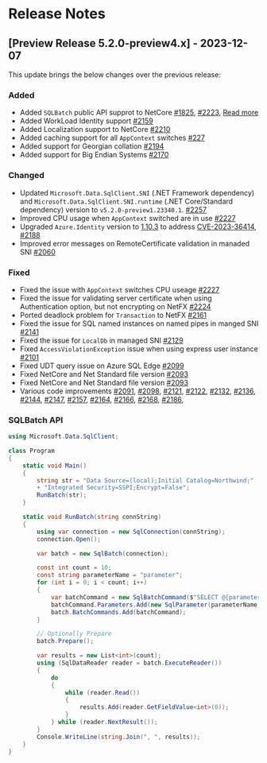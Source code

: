 # Release Notes

## [Preview Release 5.2.0-preview4.x] - 2023-12-07

This update brings the below changes over the previous release:

### Added

- Added `SQLBatch` public API supprot to NetCore [#1825](https://github.com/dotnet/SqlClient/pull/1825), [#2223](https://github.com/dotnet/SqlClient/pull/2223), [Read more](#sqlbatch-api)
- Added WorkLoad Identity support [#2159](https://github.com/dotnet/SqlClient/pull/1825)
- Added Localization support to NetCore [#2210](https://github.com/dotnet/SqlClient/pull/2110)
- Added caching support for all `AppContext` switches [#227](https://github.com/dotnet/SqlClient/pull/2227)
- Added support for Georgian collation [#2194](https://github.com/dotnet/SqlClient/pull/2194)
- Added support for Big Endian Systems [#2170](https://github.com/dotnet/SqlClient/pull/2170)

### Changed

- Updated `Microsoft.Data.SqlClient.SNI` (.NET Framework dependency) and `Microsoft.Data.SqlClient.SNI.runtime` (.NET Core/Standard dependency) version to `v5.2.0-preview1.23340.1`. [#2257](https://github.com/dotnet/SqlClient/pull/2257)
- Improved CPU usage when `AppContext` switched are in use [#2227](https://github.com/dotnet/SqlClient/pull/2227)
- Upgraded `Azure.Identity` version to [1.10.3](https://www.nuget.org/packages/Azure.Identity/1.10.3) to address [ CVE-2023-36414](https://github.com/advisories/GHSA-5mfx-4wcx-rv27), [#2188](https://github.com/dotnet/SqlClient/pull/2188)
- Improved error messages on RemoteCertificate validation in manaded SNI [#2060](https://github.com/dotnet/SqlClient/pull/2060)


### Fixed

- Fixed the issue with `AppContext` switches CPU useage [#2227](https://github.com/dotnet/SqlClient/pull/2227)
- Fixed the issue for validating server certificate when using Authentication option, but not encrypting on NetFX [#2224](https://github.com/dotnet/SqlClient/pull/2224)
- Ported  deadlock problem for `Transaction` to NetFX [#2161](https://github.com/dotnet/SqlClient/pull/2161)
- Fixed the issue for SQL named instances on named pipes in manged SNI [#2141](https://github.com/dotnet/SqlClient/pull/2142)
- Fixed the issue for `LocalDb` in managed SNI [#2129](https://github.com/dotnet/SqlClient/pull/2129)
- Fixed `AccessViolationException` issue when using express user instance [#2101](https://github.com/dotnet/SqlClient/pull/2101)
- Fixed UDT query issue on Azure SQL Edge [#2099](https://github.com/dotnet/SqlClient/pull/2099)
- Fixed NetCore and Net Standard file version [#2093](https://github.com/dotnet/SqlClient/pull/2093)
- Fixed NetCore and Net Standard file version [#2093](https://github.com/dotnet/SqlClient/pull/2093)
- Various code improvements [#2091](https://github.com/dotnet/SqlClient/pull/2091), [#2098](https://github.com/dotnet/SqlClient/pull/2098), [#2121](https://github.com/dotnet/SqlClient/pull/2121), [#2122](https://github.com/dotnet/SqlClient/pull/2122), [#2132](https://github.com/dotnet/SqlClient/pull/2132), [#2136](https://github.com/dotnet/SqlClient/pull/2136), [#2144](https://github.com/dotnet/SqlClient/pull/2144), [#2147](https://github.com/dotnet/SqlClient/pull/2147), [#2157](https://github.com/dotnet/SqlClient/pull/2157), [#2164](https://github.com/dotnet/SqlClient/pull/2164), [#2166](https://github.com/dotnet/SqlClient/pull/2166), [#2168](https://github.com/dotnet/SqlClient/pull/2168), [#2186](https://github.com/dotnet/SqlClient/pull/2186),

### SQLBatch API

```csharp
using Microsoft.Data.SqlClient;

class Program
{
    static void Main()
    {
        string str = "Data Source=(local);Initial Catalog=Northwind;"
        + "Integrated Security=SSPI;Encrypt=False";
        RunBatch(str);
    }

    static void RunBatch(string connString)
    {
        using var connection = new SqlConnection(connString);
        connection.Open();

        var batch = new SqlBatch(connection);

        const int count = 10;
        const string parameterName = "parameter";
        for (int i = 0; i < count; i++)
        {
            var batchCommand = new SqlBatchCommand($"SELECT @{parameterName} as value");
            batchCommand.Parameters.Add(new SqlParameter(parameterName, i));
            batch.BatchCommands.Add(batchCommand);
        }

        // Optionally Prepare
        batch.Prepare();

        var results = new List<int>(count);
        using (SqlDataReader reader = batch.ExecuteReader())
        {
            do
            {
                while (reader.Read())
                {
                    results.Add(reader.GetFieldValue<int>(0));
                }
            } while (reader.NextResult());
        }
        Console.WriteLine(string.Join(", ", results));
    }
}
```